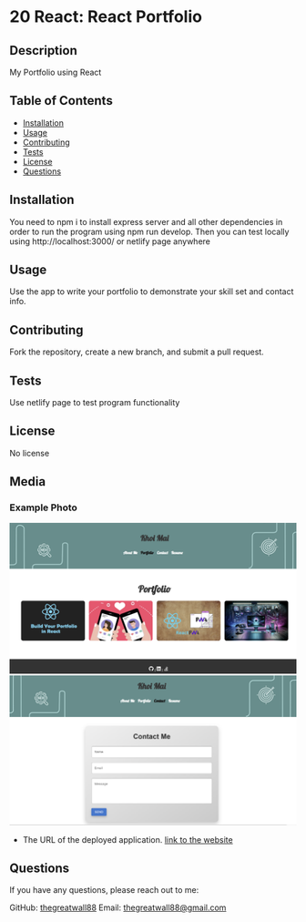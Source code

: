 # 20 React: React Portfolio

## Description
My Portfolio using React 

## Table of Contents
- [Installation](#installation)
- [Usage](#usage)
- [Contributing](#contributing)
- [Tests](#tests)
- [License](#license)
- [Questions](#questions)

## Installation
You need to npm i to install express server and all other dependencies in order to run the program using npm run develop. Then you can test locally using http://localhost:3000/ or netlify page anywhere

## Usage
Use the app to write your portfolio to demonstrate your skill set and contact info.

## Contributing
Fork the repository, create a new branch, and submit a pull request.

## Tests
Use netlify page to test program functionality

## License

No license

## Media
### Example Photo
![Example Image](./Assets/Screenshot%202024-09-10%20233444.png)
![Example Image](./Assets/Screenshot%202024-09-10%20233509.png)

* The URL of the deployed application.
[link to the website](https://stately-sunshine-3a7fc2.netlify.app/)

## Questions
If you have any questions, please reach out to me:

GitHub: [thegreatwall88](https://github.com/thegreatwall88/React-Portfolio)
Email: thegreatwall88@gmail.com

